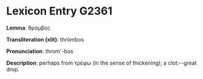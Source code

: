# Lexicon Entry G2361

**Lemma**: θρόμβος

**Transliteration (xlit)**: thrómbos

**Pronunciation**: throm'-bos

**Description**:
perhaps from τρέφω (in the sense of thickening); a clot:--great drop.
